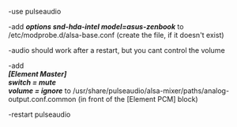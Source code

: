 -use pulseaudio

-add ***options snd-hda-intel model=asus-zenbook***
 to /etc/modprobe.d/alsa-base.conf
 (create the file, if it doesn't exist)
 
-audio should work after a restart, but you cant control the volume

-add  
***[Element Master]  
  switch = mute  
  volume = ignore***
 to /usr/share/pulseaudio/alsa-mixer/paths/analog-output.conf.common
 (in front of the [Element PCM] block)
 
 -restart pulseaudio
